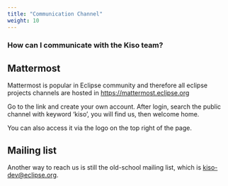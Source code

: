 ```yaml
---
title: "Communication Channel"
weight: 10
---
```


### How can I communicate with the Kiso team?

## Mattermost
Mattermost is popular in Eclipse community and therefore all eclipse projects channels are hosted in https://mattermost.eclipse.org

Go to the link and create your own account. After login, search the public channel with keyword ‘kiso’, you will find us, then welcome home.

You can also access it via the logo on the top right of the page.

## Mailing list
Another way to reach us is still the old-school mailing list, which is kiso-dev@eclipse.org.
